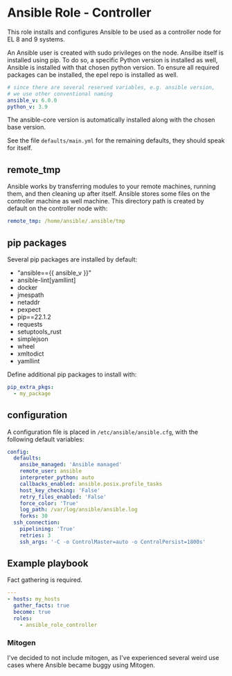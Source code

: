 # Ansible Role - Controller

This role installs and configures Ansible to be used as a controller node for EL 8 and 9 systems.

An Ansible user is created with sudo privileges on the node. Ansilbe itself is installed using pip.
To do so, a specific Python version is installed as well, Ansible is installed with that chosen python version. To ensure all required packages can be installed, the epel repo is installed as well.

```yaml
# since there are several reserved variables, e.g. ansible version,
# we use other conventional naming
ansible_v: 6.0.0
python_v: 3.9
```
The ansible-core version is automatically installed along with the chosen base version.

See the file `defaults/main.yml` for the remaining defaults, they should speak for itself.

## remote_tmp

Ansible works by transferring modules to your remote machines, running them, and then cleaning up after itself. Ansible stores some files on the controller machine as well machine. This directory path is created by default on the controller node with:

```yaml
remote_tmp: /home/ansible/.ansible/tmp
```

## pip packages

Several pip packages are installed by default:

  - "ansible=={{ ansible_v }}"
  - ansible-lint[yamllint]
  - docker
  - jmespath
  - netaddr
  - pexpect
  - pip==22.1.2
  - requests
  - setuptools_rust
  - simplejson
  - wheel
  - xmltodict
  - yamllint

Define additional pip packages to install with:

```yaml
pip_extra_pkgs:
  - my_package
```

## configuration

A configuration file is placed in `/etc/ansible/ansible.cfg`, with the following default variables:

```yaml
config:
  defaults:
    ansibe_managed: 'Ansible managed'
    remote_user: ansible
    interpreter_python: auto
    callbacks_enabled: ansible.posix.profile_tasks
    host_key_checking: 'False'
    retry_files_enabled: 'False'
    force_color: 'True'
    log_path: /var/log/ansible/ansible.log
    forks: 30
  ssh_connection:
    pipelining: 'True'
    retries: 3
    ssh_args: '-C -o ControlMaster=auto -o ControlPersist=1800s'
```

## Example playbook

Fact gathering is required.

```yaml
---
- hosts: my_hosts
  gather_facts: true
  become: true
  roles:
    - ansible_role_controller
```

### Mitogen

I've decided to not include mitogen, as I've experienced several weird use cases where Ansible became buggy using Mitogen.
